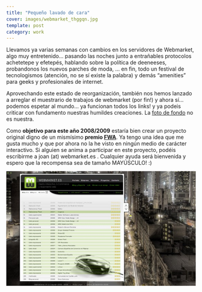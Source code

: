 ```yaml
---
title: "Pequeño lavado de cara"
cover: images/webmarket_thggqn.jpg
template: post
category: work
---
```


Llevamos ya varias semanas con cambios en los servidores de Webmarket, algo muy entretenido… pasando las noches junto a entrañables protocolos achetetepe y efetepés, hablando sobre la política de deeneeses, probandonos los nuevos parches de moda, … en fin, todo un festival de tecnologismos (atención, no se sí existe la palabra) y demás “amenities” para geeks y profesionales de internet.

Aprovechando este estado de reorganización, también nos hemos lanzado a arreglar el muestrario de trabajos de webmarket (por fin!) y ahora sí… podemos espetar al mundo… ya funcionan todos los links! y ya podeis criticar con fundamento nuestras humildes creaciones. La [foto de fondo](http://upload.wikimedia.org/wikipedia/commons/2/22/New_York_City_at_night_HDR.jpg) no es nuestra.

Como **objetivo para este año 2008/2009** estaría bien crear un proyecto original digno de un mismísimo **premio [FWA](http://www.thefwa.com)**. Ya tengo una idea que me gusta mucho y que por ahora no la he visto en ningún medio de carácter interactivo. Si alguien se anima a participar en este proyecto, podéis escribirme a joan (at) webmarket.es . Cualquier ayuda será bienvenida y espero que la recompensa sea de tamaño MAYÚSCULO! :)

![](./images/webmarket_thggqn.jpg)

